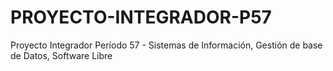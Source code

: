 # PROYECTO-INTEGRADOR-P57
Proyecto Integrador Período 57 - Sistemas de Información, Gestión de base de Datos, Software Libre
